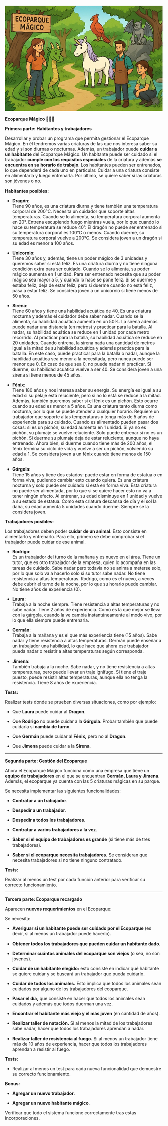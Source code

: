 **![ecoparqueMagico](./ecoparque.jpg)**

**Ecoparque Mágico 🐲🧜🦄**

**Primera parte: Habitantes y trabajadores**

Desarrollar y probar un programa que permita gestionar el Ecoparque Mágico. En él tendremos varias criaturas de las que nos interesa saber su edad y si son diurnas o nocturnas. Además, un trabajador puede **cuidar a un habitante** del Ecoparque Mágico. Un habitante puede ser cuidado si el trabajador **cumple con los requisitos especiales** de la criatura y además **se encuentra en su horario de trabajo**. Los habitantes pueden ser entrenados, lo que dependerá de cada uno en particular. Cuidar a una criatura consiste en alimentarla y luego entrenarla. Por último, se quiere saber si las criaturas son jóvenes o no.

**Habitantes posibles:**

* **Dragón**:  
  Tiene 90 años, es una criatura diurna y tiene también una temperatura corporal de 200°C. Necesita un cuidador que soporte altas temperaturas. Cuando se lo alimenta, su temperatura corporal aumenta en 20°. Entrena escupiendo fuego mientras vuela, por lo que cuando lo hace su temperatura se reduce 40°. El dragón no puede ser entrenado si su temperatura corporal es 100°C o menos. Cuando duerme, su temperatura corporal vuelve a 200°C. Se considera joven a un dragón si su edad es menor a 100 años.

* **Unicornio**:  
  Tiene 30 años y, además, tiene un poder mágico de 3 unidades y queremos saber si está feliz. Es una criatura diurna y no tiene ninguna condición extra para ser cuidado. Cuando se lo alimenta, su poder mágico aumenta en 1 unidad. Para ser entrenado necesita que su poder mágico sea mayor a 5, y cuando lo hace se pone feliz. Si se duerme y estaba feliz, deja de estar feliz, pero si duerme cuando no está feliz, pasa a estar feliz. Se considera joven a un unicornio si tiene menos de 50 años.

* **Sirena**:  
  Tiene 60 años y tiene una habilidad acuática de 40\. Es una criatura nocturna y además el cuidador debe saber nadar. Cuando se la alimenta, su habilidad acuática aumenta en un 50%. La sirena además puede nadar una distancia (en metros) y practicar para la batalla. Al nadar, su habilidad acuática se reduce en 1 unidad por cada metro recorrido. Al practicar para la batalla, su habilidad acuática se reduce en 20 unidades. Cuando entrena, la sirena nada una cantidad de metros igual a la mitad de su habilidad acuática y además practica para la batalla. En este caso, puede practicar para la batalla o nadar, aunque la habilidad acuática sea menor a la necesitada, pero nunca puede ser menor que 0\. En caso de que sea 0, no puede nadar ni practicar. Si duerme, su habilidad acuática vuelve a ser 40\. Se considera joven a una sirena si tiene menos de 45 años.

* **Fénix**:  
  Tiene 180 años y nos interesa saber su energía. Su energía es igual a su edad si su pelaje está reluciente, pero si no lo está se reduce a la mitad. Además, también queremos saber si el fénix es un pichón. Esto ocurre cuando su edad es menor a 5 años. Es una criatura tanto diurna como nocturna, por lo que se puede atender a cualquier horario. Requiere un trabajador que soporte altas temperaturas y tenga más de 5 años de experiencia para su cuidado. Cuando es alimentado pueden pasar dos cosas: si es un pichón, su edad aumenta en 1 unidad. Si ya no es pichón, su plumaje se vuelve reluciente. Solo puede entrenar si no es un pichón. Si duerme su plumaje deja de estar reluciente, aunque no haya entrenado. Ahora bien, si duerme cuando tiene más de 200 años, el fénix termina su ciclo de vida y vuelve a ser un pichón, volviendo su edad a 1\. Se considera joven a un fénix cuando tiene menos de 150 años.

* **Gárgola**:  
  Tiene 15 años y tiene dos estados: puede estar en forma de estatua o en forma viva, pudiendo cambiar esto cuando quiera. Es una criatura nocturna y solo puede ser cuidado si está en forma viva. Esta criatura no puede ser alimentada, por lo que si se quiere hacer esto no va a tener ningún efecto. Al entrenar, su edad disminuye en 1 unidad y vuelve a su estado de estatua. Como esta criatura descansa de día y el sol la daña, su edad aumenta 5 unidades cuando duerme. Siempre se la considera joven.

**Trabajadores posibles:**

Los trabajadores deben poder **cuidar de un animal**. Esto consiste en alimentarlo y entrenarlo. Para ello, primero se debe comprobar si el trabajador puede cuidar de ese animal.

* **Rodrigo**:  
  Es un trabajador del turno de la mañana y es nuevo en el área. Tiene un tutor, que es otro trabajador de la empresa, quien lo acompaña en las tareas de cuidado. Sabe nadar pero todavía no se anima a meterse solo, por lo que solo va a hacerlo solo si su tutor sabe nadar. No tiene resistencia a altas temperaturas. Rodrigo, como es el nuevo, a veces debe cubrir el turno de la noche, por lo que su horario puede cambiar. No tiene años de experiencia (0).

* **Laura**:  
  Trabaja a la noche siempre. Tiene resistencia a altas temperaturas y no sabe nadar. Tiene 2 años de experiencia. Como es la que mejor se lleva con la gárgola, cuando la ve cambia instantáneamente al modo vivo, por lo que ella siempre puede entrenarla.

* **Germán**:  
  Trabaja a la mañana y es el que más experiencia tiene (15 años). Sabe nadar y tiene resistencia a altas temperaturas. Germán puede enseñar a un trabajador una habilidad, lo que hace que ahora ese trabajador pueda nadar o resistir a altas temperaturas según corresponda.

* **Jimena**:   
  También trabaja a la noche. Sabe nadar, y no tiene resistencia a altas temperaturas, pero puede llevar un traje ignífugo. Si tiene el traje puesto, puede resistir altas temperaturas, aunque ella no tenga la resistencia. Tiene 8 años de experiencia. 

**Tests:**

Realizar tests donde se prueben diversas situaciones, como por ejemplo:

* Que **Laura** puede cuidar al **Dragon**.

* Que **Rodrigo** no puede cuidar a la **Gárgola**. Probar también que puede cuidarla si **cambia de turno**.

* Que **Germán** puede cuidar al **Fénix,** pero no al **Dragon**.

* Que **Jimena** puede cuidar a la **Sirena**.

---

**Segunda parte: Gestión del Ecoparque**

Ahora el Ecoparque Mágico funciona como una empresa que tiene un **equipo de trabajadores** en el que se encuentran **Germán, Laura y Jimena**. Además, el ecoparque ya cuenta con las 5 criaturas mágicas en su parque.

Se necesita implementar las siguientes funcionalidades:

* **Contratar a un trabajador**.

* **Despedir a un trabajador**.

* **Despedir a todos los trabajadores**.

* **Contratar a varios trabajadores a la vez**.

* **Saber si el equipo de trabajadores es grande** (si tiene más de tres trabajadores).

* **Saber si el ecoparque necesita trabajadores.** Se consideran que necesita trabajadores si no tiene ninguno contratado.

**Tests:**

Realizar al menos un test por cada función anterior para verificar su correcto funcionamiento.

---

**Tercera parte: Ecoparque recargado**

Aparecen **nuevos requerimientos** en el Ecoparque:

Se necesita:

* **Averiguar si un habitante puede ser cuidado por el Ecoparque** (es decir, si al menos un trabajador puede hacerlo).

* **Obtener todos los trabajadores que pueden cuidar un habitante dado**.

* **Determinar cuántos animales del ecoparque son viejos** (o sea, no son jóvenes).

* **Cuidar de un habitante elegido:** esto consiste en indicar qué habitante se quiere cuidar y se buscará un trabajador que pueda cuidarlo. 

* **Cuidar de todos los animales.** Esto implica que todos los animales sean cuidados por alguno de los trabajadores del ecoparque.

* **Pasar el día,** que consiste en hacer que todos los animales sean cuidados y además que todos duerman una vez. 

* **Encontrar el habitante más viejo y el más joven** (en cantidad de años).

* **Realizar taller de natación.** Si al menos la mitad de los trabajadores sabe nadar, hacer que todos los trabajadores aprendan a nadar.

* **Realizar taller de resistencia al fuego.** Si al menos un trabajador tiene más de 10 años de experiencia, hacer que todos los trabajadores aprendan a resistir al fuego.

**Tests:**

* Realizar al menos un test para cada nueva funcionalidad que demuestre su correcto funcionamiento.

**Bonus:**

* **Agregar un nuevo trabajador**.

* **Agregar un nuevo habitante mágico**.

Verificar que todo el sistema funcione correctamente tras estas incorporaciones.
